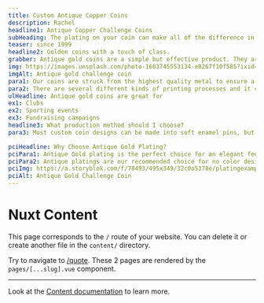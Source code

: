 ```yaml
---
title: Custom Antique Copper Coins
description: Rachel
headline1: Antique Copper Challenge Coins
subHeading: The plating on your coin can make all of the difference in your design. Antique Gold can add a classic and bold look to your coin. It provides extra contrast to make sure your coin stands out.
teaser: since 1999
headline2: Golden coins with a touch of class.
grabber: Antique gold coins are a simple but effective product. They are extremely versatile and adaptable, with a variety of uses that are only limited by your imagination.
img: https://images.unsplash.com/photo-1603745553134-e0267f10f585?ixid=MXwxMjA3fDB8MHxwaG90by1wYWdlfHx8fGVufDB8fHw%3D&ixlib=rb-1.2.1&auto=format&fit=crop&crop=focalpoint&fp-x=.565&fp-y=.55&w=1184&h=1376&q=80
imgAlt: Antique gold challenge coin
para1: Our coins are struck from the highest quality metal to ensure a beautiful, classy, and durable product.
para2: There are several different kinds of printing processes and it can be overwhelming to do the research and know what best fits your design. That’s why we work with you every step of the way to ensure you’ll love the final product.
ulHeadline: Antique gold coins are great for
ex1: Clubs
ex2: Sporting events
ex3: Fundraising campaigns
headline3: What production method should I choose?
para3: Most custom coin designs can be made into soft enamel pins, but this process often works best with designs that have minimal lines and clearly defined areas of color. These details are important because the colored areas sit slightly recessed, below the metal separations. If you’re not sure which type of pin to choose, don’t worry! Just ask, and we can provide suggestions from our experienced team.

pciHeadline: Why Choose Antique Gold Plating?
pciPara1: Antique Gold plating is the perfect choice for an elegant feel to your coin. This plating provides contrast between raised and recessed areas that will make any text on your coin easier to read. This plating is available at a small up-charge, just ask us and we can provide pricing options!
pciPara2: Antique platings are our recommended choice for no color designs. With the added contrast, your design is sure to stand out. All metal areas are dulled in the plating process when you choose antique gold, so your coin will have less noticeable scratches and dents as time goes on. Antique gold plating is a great choice for a classy but durable coin.
pciImg: https://a.storyblok.com/f/78493/495x349/32c0a5378e/platingexample_antiquegold.png
pciAlt: Antique Gold Challenge Coin
---
```


# Nuxt Content

This page corresponds to the `/` route of your website. You can delete it or create another file in the `content/` directory.

Try to navigate to [/quote](/quote). These 2 pages are rendered by the `pages/[...slug].vue` component.

---

Look at the [Content documentation](https://content.nuxtjs.org/) to learn more.
